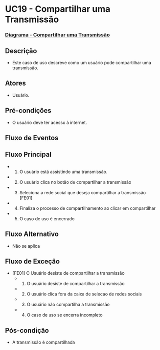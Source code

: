 # UC19 - Compartilhar uma Transmissão

### [Diagrama - Compartilhar uma Transmissão](Diagrama-Compartilha-uma-Transmissão)

## Descrição

* Este caso de uso descreve como um usuário pode compartilhar uma transmissão.

## Atores

* Usuário.

## Pré-condições

* O usuário deve ter acesso à internet.

## Fluxo de Eventos

## Fluxo Principal

* 1. O usuário está assistindo uma transmissão.
* 2. O usuário clica no botão de compartilhar a transmissão
* 3. Seleciona a rede social que deseja compartilhar a transmissão [FE01]
* 4. Finaliza o processo de compartilhamento ao clicar em compartilhar
* 5. O caso de uso é encerrado

## Fluxo Alternativo
* Não se aplica

## Fluxo de Exceção

* [FE01] O Usuário desiste de compartilhar a transmissão
    * 1. O usuário desiste de compartilhar a transmissão
    * 2. O usuário clica fora da caixa de selecao de redes sociais
    * 3. O usuário não compartilha a transmissão
    * 4. O caso de uso se encerra incompleto

## Pós-condição
* A transmissão é compartilhada